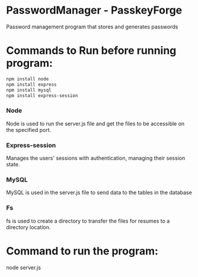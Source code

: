 # PasswordManager - PasskeyForge
Password management program that stores and generates passwords

# Commands to Run before running program:

```bash
npm install node
npm install express
npm install mysql
npm install express-session
```
### Node

Node is used to run the server.js file and get the files to be accessible on the specified port.

### Express-session

Manages the users' sessions with authentication, managing their session state.

### MySQL

MySQL is used in the server.js file to send data to the tables in the database

### Fs

fs is used to create a directory to transfer the files for resumes to a directory location.

# Command to run the program:
node server.js
